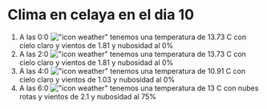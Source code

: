 # Clima en celaya en el dia 10

1. A las 0:0 !["icon weather"](http://openweathermap.org/img/w/01n.png) tenemos una temperatura de 13.73 C con cielo claro y  vientos de 1.81 y nubosidad al 0%
1. A las 2:0 !["icon weather"](http://openweathermap.org/img/w/01n.png) tenemos una temperatura de 13.73 C con cielo claro y  vientos de 1.81 y nubosidad al 0%
1. A las 4:0 !["icon weather"](http://openweathermap.org/img/w/01n.png) tenemos una temperatura de 10.91 C con cielo claro y  vientos de 1.03 y nubosidad al 0%
1. A las 6:0 !["icon weather"](http://openweathermap.org/img/w/04n.png) tenemos una temperatura de 13 C con nubes rotas y  vientos de 2.1 y nubosidad al 75%
